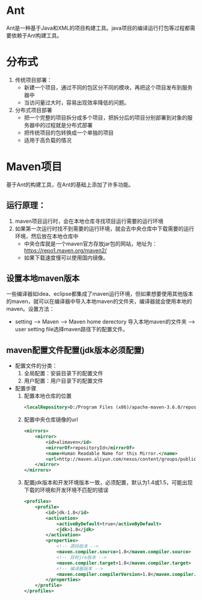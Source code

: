 # Ant
Ant是一种基于Java和XML的项目构建工具。java项目的编译运行打包等过程都需要依赖于Ant构建工具。

# 分布式
1. 传统项目部署：
    * 新建一个项目，通过不同的包区分不同的模块，再把这个项目发布到服务器中
    * 当访问量过大时，容易出现效率降低的问题。
2. 分布式项目部署
    * 把一个完整的项目拆分成多个项目，把拆分后的项目分别部署到对象的服务器中的过程就是分布式部署
    * 把传统项目的包转换成一个单独的项目
    * 适用于高负载的情况



# Maven项目
基于Ant的构建工具，在Ant的基础上添加了许多功能。

## 运行原理：
1. maven项目运行时，会在本地仓库寻找项目运行需要的运行环境
2. 如果第一次运行时找不到需要的运行环境，就会去中央仓库中下载需要的运行环境，然后放在本地仓库中
    * 中央仓库就是一个maven官方存放jar包的网站，地址为：https://repo1.maven.org/maven2/
    * 如果下载速度慢可以使用国内镜像。

## 设置本地maven版本
一些编译器如idea、eclipse都集成了maven运行环境，但如果想要使用其他版本的maven，就可以在编译器中导入本地maven的文件夹，编译器就会使用本地的maven。设置方法：
* setting --> Maven --> Maven home derectory 导入本地maven的文件夹 --> user setting file选择maven路径下的配置文件。

## maven配置文件配置(jdk版本必须配置)
* 配置文件的分类：
    1. 全局配置：安装目录下的配置文件
    2. 用户配置：用户目录下的配置文件
* 配置步骤
    1. 配置本地仓库的位置
        ```xml
        <localRepository>D:/Program Files (x86)/apache-maven-3.6.0/repository</localRepository>
        ```
    2. 配置中央仓库镜像的url
        ```xml
        <mirrors>
            <mirror>
                <id>alimaven</id>
                <mirrorOf>repositoryId</mirrorOf>
                <name>Human Readable Name for this Mirror.</name>
                <url>http://maven.aliyun.com/nexus/content/groups/public/</url>
            </mirror>
        </mirrors>
        ```
    3. 配置jdk版本和开发环境版本一致，必须配置，默认为1.4或1.5，可能出现下载的环境和开发环境不匹配的错误
        ```xml
        <profiles>
            <profile>
                <id>jdk-1.8</id>
                <activation>
                    <activeByDefault>true</activeByDefault>
                    <jdk>1.8</jdk>
                </activation>
                <properties>
                    <!-- 源码版本 -->
                    <maven.compiler.source>1.8</maven.compiler.source>
                    <!-- 目标jre版本 -->
                    <maven.compiler.target>1.8</maven.compiler.target>
                    <!-- 编译器版本 -->
                    <maven.compiler.compilerVersion>1.8</maven.compiler.compilerVersion>
                </properties>
            </profile>
        </profiles>
        ```